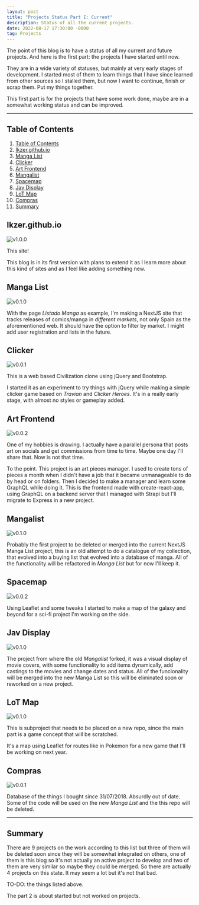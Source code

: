 ```yaml
---
layout: post
title: "Projects Status Part I: Current"
description: Status of all the current projects.
date: 2022-08-17 17:30:00 -0000
tag: Projects
---
```

The point of this blog is to have a status of all my current and future projects. And here is the first part: the projects I have started until now.

They are in a wide variety of statuses, but mainly at very early stages of development. I started most of them to learn things that I have since learned from other sources so I stalled them, but now I want to continue, finish or scrap them. Put my things together.

This first part is for the projects that have some work done, maybe are in a somewhat working status and can be improved.

---
## Table of Contents

1. [Table of Contents](#table-of-contents)
2. [Ikzer.github.io](#ikzergithubio)
3. [Manga List](#manga-list)
4. [Clicker](#clicker)
5. [Art Frontend](#art-frontend)
6. [Mangalist](#mangalist)
7. [Spacemap](#spacemap)
8. [Jav Display](#jav-display)
9. [LoT Map](#lot-map)
10. [Compras](#compras)
11. [Summary](#summary)

## Ikzer.github.io
![v1.0.0](https://img.shields.io/badge/version-1.0.0-green "version 1.0.0")

This site!

This blog is in its first version with plans to extend it as I learn more about this kind of sites and as I feel like adding something new.

## Manga List
![v0.1.0](https://img.shields.io/badge/version-0.1.0-red "version 0.1.0")

With the page _Listado Manga_ as example, I'm making a NextJS site that tracks releases of comics/manga in _different markets_, not only Spain as the aforementioned web. It should have the option to filter by market. I might add user registration and lists in the future.

## Clicker
![v0.0.1](https://img.shields.io/badge/version-0.0.1-black "version 0.0.1")

This is a web based Civilization clone using jQuery and Bootstrap.

I started it as an experiment to try things with jQuery while making a simple clicker game based on _Travian_ and _Clicker Heroes_. It's in a really early stage, with almost no styles or gameplay added.

## Art Frontend
![v0.0.2](https://img.shields.io/badge/version-0.0.2-blue "version 0.0.2")

One of my hobbies is drawing. I actually have a parallel persona that posts art on socials and get commissions from time to time. Maybe one day I'll share that. Now is not that time.

To the point. This project is an art pieces manager. I used to create tons of pieces a month when I didn't have a job that it became unmanageable to do by head or on folders. Then I decided to make a manager and learn some GraphQL while doing it. This is the frontend made with create-react-app, using GraphQL on a backend server that I managed with Strapi but I'll migrate to Express in a new project.

## Mangalist
![v0.1.0](https://img.shields.io/badge/version-0.1.0-black "version 0.1.0")

Probably the first project to be deleted or merged into the current NextJS Manga List project, this is an old attempt to do a catalogue of my collection, that evolved into a buying list that evolved into a database of manga. All of the functionality will be refactored in _Manga List_ but for now I'll keep it.

## Spacemap
![v0.0.2](https://img.shields.io/badge/version-0.0.2-blue "version 0.0.2")

Using Leaflet and some tweaks I started to make a map of the galaxy and beyond for a sci-fi project I'm working on the side.

## Jav Display
![v0.1.0](https://img.shields.io/badge/version-0.1.0-black "version 0.1.0")

The project from where the old _Mangalist_ forked, it was a visual display of movie covers, with some functionality to add items dynamically, add castings to the movies and change dates and status. All of the funcionality will be merged into the new Manga List so this will be eliminated soon or reworked on a new project.

## LoT Map
![v0.1.0](https://img.shields.io/badge/version-0.1.0-lightgrey "version 0.1.0")

This is subproject that needs to be placed on a new repo, since the main part is a game concept that will be scratched.

It's a map using Leaflet for routes like in Pokemon for a new game that I'll be working on next year.

## Compras
![v0.0.1](https://img.shields.io/badge/version-0.0.1-black "version 0.0.1")

Database of the things I bought since 31/07/2018. Absurdly out of date. Some of the code will be used on the new _Manga List_ and the this repo will be deleted.

------

## Summary

There are 9 projects on the work according to this list but three of them will be deleted soon since they will be somewhat integrated on others, one of them is this blog so it's not actually an active project to develop and two of them are very similar so maybe they could be merged. So there are actually 4 projects on this state. It may seem a lot but it's not that bad.

TO-DO: the things listed above.

The part 2 is about started but not worked on projects.

